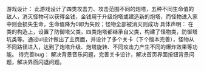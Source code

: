 游戏设计：
此游戏设计了四类攻击力、攻击范围不同的炮塔，五种不同生命值的敌人，消灭怪物可以获得金钱，金钱用于升级炮塔或建造新的炮塔，而怪物进入家中则会损失生命，生命值降为0即为失败；怪物全部被消灭则成功
具体声明：
在类的构造上，设置了防御塔父类，四类炮塔都继承自父类，构建了怪物类，防御塔坑类等。通过ui设计做出了主页面，并设计了多个关卡（下个版本完善），怪物从不同路径进入，达到了炮塔升级、炮塔旋转、不同攻击力产生不同的爆炸效果等功能。
待完善bug：
解决背景音乐问题，完善关卡设计，解决首页界面按钮背景问题，解决界面闪退问题。